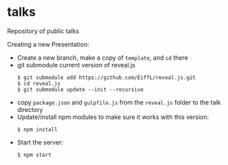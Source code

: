 # talks
Repository of public talks


Creating a new Presentation:
  - Create a new branch, make a copy of `template`, and `cd` there
  - git submodule current version of reveal.js
    ```
    $ git submodule add https://github.com/EiffL/reveal.js.git
    $ cd reveal.js
    $ git submodule update --init --recursive
    ```
  - copy `package.json` and `gulpfile.js` from  the `reveal.js` folder to the talk directory
  - Update/install npm modules to make sure it  works with this version:
    ```
    $ npm install
    ```
  - Start the server:
    ```
    $ npm start
    ```

